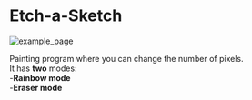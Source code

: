 # **Etch-a-Sketch**
![example_page](https://github.com/MarioLopB/Etch-a-Sketch/assets/91263678/1ddf20c5-394a-4c26-8c06-911dab397e2d)

Painting program where you can change the number of pixels.\
It has **two** modes:\
-**Rainbow mode**\
-**Eraser mode**
